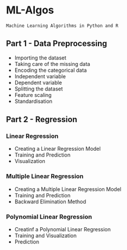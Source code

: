 # ML-Algos

	Machine Learning Algorithms in Python and R

## Part 1 - Data Preprocessing

- Importing the dataset
- Taking care of the missing data
- Encoding the categorical data
- Independent variable
- Dependent variable
- Splitting the dataset
- Feature scaling
- Standardisation

## Part 2 - Regression

### Linear Regression

- Creating a Linear Regression Model
- Training and Prediction
- Visualization

### Multiple Linear Regression

- Creating a Multiple Linear Regression Model
- Training and Prediction
- Backward Elimination Method

### Polynomial Linear Regression

- Creatinf a Polynomial Linear Regression
- Training and Visualization
- Prediction
